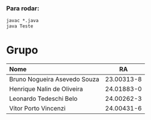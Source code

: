 ### Para rodar:
```cmd
javac *.java
java Teste
```
# Grupo
| Nome                         | RA         |
| :- | :-: |
| Bruno Nogueira Asevedo Souza | 23.00313-8 |
| Henrique Nalin de Oliveira   | 24.01883-0 |
| Leonardo Tedeschi Belo       | 24.00262-3 |
| Vítor Porto Vincenzi         | 24.00431-6 |
